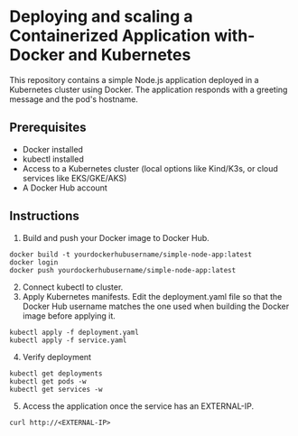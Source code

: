 # Deploying and scaling a Containerized Application with-Docker and Kubernetes
This repository contains a simple Node.js application deployed in a Kubernetes cluster using Docker. The application responds with a greeting message and the pod's hostname.

## Prerequisites
- Docker installed
- kubectl installed
- Access to a Kubernetes cluster (local options like Kind/K3s, or cloud services like EKS/GKE/AKS)
- A Docker Hub account

## Instructions
1. Build and push your Docker image to Docker Hub.
```
docker build -t yourdockerhubusername/simple-node-app:latest
docker login
docker push yourdockerhubusername/simple-node-app:latest
```
2. Connect kubectl to cluster.
3. Apply Kubernetes manifests. Edit the deployment.yaml file so that the Docker Hub username matches the one used when building the Docker image before applying it.
```
kubectl apply -f deployment.yaml
kubectl apply -f service.yaml
```
4. Verify deployment
```
kubectl get deployments
kubectl get pods -w
kubectl get services -w
```
5. Access the application once the service has an EXTERNAL-IP.
```
curl http://<EXTERNAL-IP>
```
